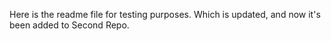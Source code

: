 Here is the readme file for testing purposes. Which is updated, and now it's been added to Second Repo.